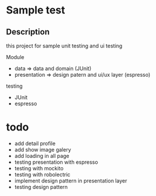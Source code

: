 # Sample test

## Description
this project for sample unit testing and ui testing

Module
- data => data and domain (JUnit)
- presentation => design patern and ui/ux layer (espresso)

testing
- JUnit
- espresso

# todo
- add detail profile
- add show image galery
- add loading in all page
- testing presentation with espresso
- testing with mockito
- testing with robolectric 
- implement design pattern in presentation layer 
- testing design pattern
